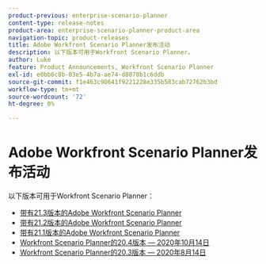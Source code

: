 ```yaml
---
product-previous: enterprise-scenario-planner
content-type: release-notes
product-area: enterprise-scenario-planner-product-area
navigation-topic: product-releases
title: Adobe Workfront Scenario Planner发布活动
description: 以下版本可用于Workfront Scenario Planner。
author: Luke
feature: Product Announcements, Workfront Scenario Planner
exl-id: e0bb6c8b-03e5-4b7a-ae74-d8070b1c6ddb
source-git-commit: f1e463c90641f9221228e335b583cab72762b3bd
workflow-type: tm+mt
source-wordcount: '72'
ht-degree: 0%

---
```


# Adobe Workfront Scenario Planner发布活动

以下版本可用于Workfront Scenario Planner：

<!--* [Adobe Workfront Scenario Planner with the 21.4 release](../../../product-announcements/product-releases/scenario-planner-release-activity/sp-release-21-4.md) -->

* [带有21.3版本的Adobe Workfront Scenario Planner](../../../product-announcements/product-releases/scenario-planner-release-activity/sp-release-21-3.md)
* [带有21.2版本的Adobe Workfront Scenario Planner](../../../product-announcements/product-releases/scenario-planner-release-activity/sp-release-21-2.md)
* [带有21.1版本的Adobe Workfront Scenario Planner](../../../product-announcements/product-releases/scenario-planner-release-activity/sp-release-21-1.md)
* [Workfront Scenario Planner的20.4版本 — 2020年10月14日](../../../product-announcements/product-releases/scenario-planner-release-activity/sp-release-20-4.md)
* [Workfront Scenario Planner的20.3版本 — 2020年8月14日](../../../product-announcements/product-releases/scenario-planner-release-activity/sp-release-20-3.md)

